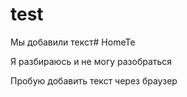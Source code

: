 ﻿# test

Мы добавили текст# HomeTe


Я разбираюсь и не могу разобраться


Пробую добавить текст через браузер
